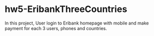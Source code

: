 # hw5-EribankThreeCountries

In this project,
User login to Eribank homepage with mobile and make payment for each 3 users, phones and countries.
